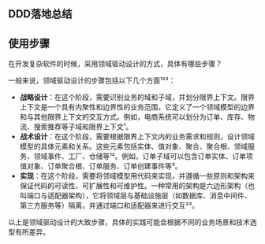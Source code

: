 ## DDD落地总结



## 使用步骤

在开发复杂软件的时候，采用领域驱动设计的方式，具体有哪些步骤？

一般来说，领域驱动设计的步骤包括以下几个方面¹²³：

- **战略设计**：在这个阶段，需要识别业务的域和子域，并划分限界上下文。限界上下文是一个具有内聚性和边界性的业务范围，它定义了一个领域模型的边界和与其他限界上下文的交互方式。例如，电商系统可以划分为订单、库存、物流、搜索推荐等子域和限界上下文¹。
- **战术设计**：在这个阶段，需要根据限界上下文内的业务需求和规则，设计领域模型的具体元素和关系。这些元素包括实体、值对象、聚合、聚合根、领域服务、领域事件、工厂、仓储等¹²。例如，订单子域可以包含订单实体、订单项值对象、订单聚合根、订单服务、订单创建事件等³。
- **实现**：在这个阶段，需要将领域模型用代码来实现，并遵循一些原则和架构来保证代码的可读性、可扩展性和可维护性。一种常用的架构是六边形架构（也叫端口与适配器架构），它将领域层与基础设施层（如数据库、消息中间件、第三方服务等）隔离，并通过端口和适配器来进行交互²³。

以上是领域驱动设计的大致步骤，具体的实践可能会根据不同的业务场景和技术选型有所差异。

